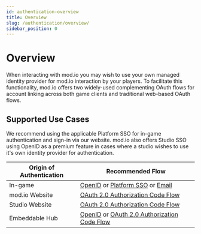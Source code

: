 ```yaml
---
id: authentication-overview
title: Overview
slug: /authentication/overview/
sidebar_position: 0
---
```


# Overview

When interacting with mod.io you may wish to use your own managed identity provider for mod.io interaction by your players. To facilitate this functionality, mod.io offers two widely-used complementing OAuth flows for account linking across both game clients and traditional web-based OAuth flows.

## Supported Use Cases

We recommend using the applicable Platform SSO for in-game authentication and sign-in via our website. mod.io also offers Studio SSO using OpenID as a premium feature in cases where a studio wishes to use it's own identity provider for authentication.

| **Origin of Authentication** | **Recommended Flow**                        |
| ---------------------------- | ------------------------------------------- |
| In-game                      | [OpenID](/authentication/openid/) or [Platform SSO](/authentication/platform/) or [Email](/authentication/platform/#email-authentication) |
| mod.io Website               | [OAuth 2.0 Authorization Code Flow](/authentication/website/) |
| Studio Website               | [OAuth 2.0 Authorization Code Flow](/authentication/sign-in-with-modio/) |
| Embeddable Hub               | [OpenID](/authentication/openid/) or [OAuth 2.0 Authorization Code Flow](/authentication/website/) |
